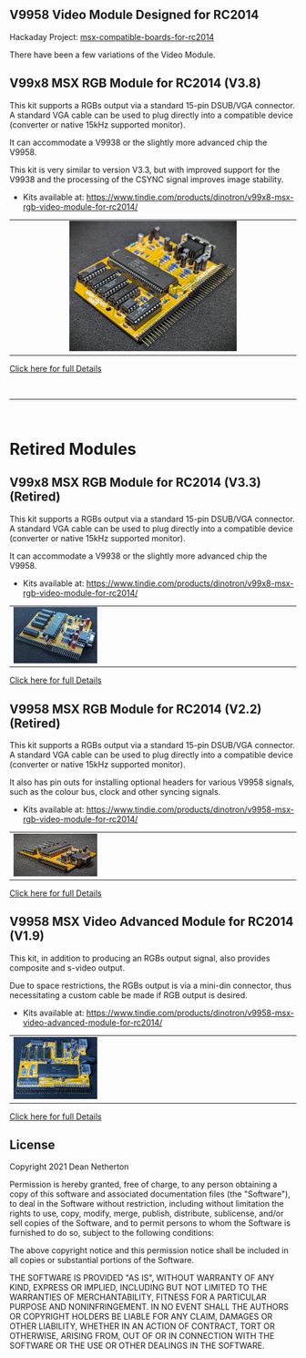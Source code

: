 
## V9958 Video Module Designed for RC2014

Hackaday Project: [msx-compatible-boards-for-rc2014](https://hackaday.io/project/175574-msx-compatible-boards-for-rc2014)

There have been a few variations of the Video Module.

## V99x8 MSX RGB Module for RC2014 (V3.8)

This kit supports a RGBs output via a standard 15-pin DSUB/VGA connector. A standard VGA cable can be used to plug directly into a compatible device (converter or native 15kHz supported monitor).

It can accommodate a V9938 or the slightly more advanced chip the V9958.

This kit is very similar to version V3.3, but with improved support for the V9938 and the processing of the CSYNC signal improves image stability.

* Kits available at: https://www.tindie.com/products/dinotron/v99x8-msx-rgb-video-module-for-rc2014/

<table>
  <tr><td style="text-align: center"><img src="./pictures/rgb-v3.8-profile.jpg" width="60%"/></td></tr>
</table>

[Click here for full Details](./README-RGB.md)

<br/>
<hr/>
<br/>

# Retired Modules

## V99x8 MSX RGB Module for RC2014 (V3.3) (Retired)

This kit supports a RGBs output via a standard 15-pin DSUB/VGA connector. A standard VGA cable can be used to plug directly into a compatible device (converter or native 15kHz supported monitor).

It can accommodate a V9938 or the slightly more advanced chip the V9958.

* Kits available at: https://www.tindie.com/products/dinotron/v99x8-msx-rgb-video-module-for-rc2014/

<table>
  <tr><td style="text-align: left"><img src="./pictures/RGB-V9938-PROFILE.jpg" width="30%"/></td></tr>
</table>

[Click here for full Details](./README-RGB-V3.3.md)

## V9958 MSX RGB Module for RC2014 (V2.2) (Retired)

This kit supports a RGBs output via a standard 15-pin DSUB/VGA connector. A standard VGA cable can be used to plug directly into a compatible device (converter or native 15kHz supported monitor).

It also has pin outs for installing optional headers for various V9958 signals, such as the colour bus, clock and other syncing signals.

* Kits available at: https://www.tindie.com/products/dinotron/v9958-msx-rgb-video-module-for-rc2014/

<table>
  <tr><td style="text-align: left"><img src="./pictures/video-rgb-profile.jpg" width="30%"/></td></tr>
</table>

[Click here for full Details](./README-RGB-V2.md)

## V9958 MSX Video Advanced Module for RC2014 (V1.9)

This kit, in addition to producing an RGBs output signal, also provides composite and s-video output.

Due to space restrictions, the RGBs output is via a mini-din connector, thus necessitating a custom cable be made if RGB output is desired.

* Kits available at: https://www.tindie.com/products/dinotron/v9958-msx-video-advanced-module-for-rc2014/

<table>
  <tr><td style="text-align: left"><img src="./pictures/video-adv-profile.jpg" width="30%"/></td></tr>
</table>

[Click here for full Details](./README-ADV.md)



## License
Copyright 2021 Dean Netherton

Permission is hereby granted, free of charge, to any person obtaining a copy of this software and associated documentation files (the "Software"), to deal in the Software without restriction, including without limitation the rights to use, copy, modify, merge, publish, distribute, sublicense, and/or sell copies of the Software, and to permit persons to whom the Software is furnished to do so, subject to the following conditions:

The above copyright notice and this permission notice shall be included in all copies or substantial portions of the Software.

THE SOFTWARE IS PROVIDED "AS IS", WITHOUT WARRANTY OF ANY KIND, EXPRESS OR IMPLIED, INCLUDING BUT NOT LIMITED TO THE WARRANTIES OF MERCHANTABILITY, FITNESS FOR A PARTICULAR PURPOSE AND NONINFRINGEMENT. IN NO EVENT SHALL THE AUTHORS OR COPYRIGHT HOLDERS BE LIABLE FOR ANY CLAIM, DAMAGES OR OTHER LIABILITY, WHETHER IN AN ACTION OF CONTRACT, TORT OR OTHERWISE, ARISING FROM, OUT OF OR IN CONNECTION WITH THE SOFTWARE OR THE USE OR OTHER DEALINGS IN THE SOFTWARE.

